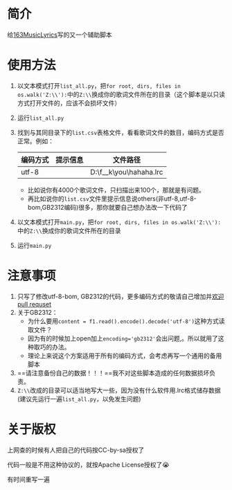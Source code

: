 # 简介

给[163MusicLyrics](http://github.com/jitwxs/163MusicLyrics)写的又一个辅助脚本

# 使用方法

1. 以文本模式打开`list_all.py`，把`for root, dirs, files in os.walk('Z:\\'):`中的`Z:\\`换成你的歌词文件所在的目录（这个脚本是以只读方式打开文件的，应该不会损坏文件）

2. 运行`list_all.py`

3. 找到与其同目录下的`list.csv`表格文件，看看歌词文件的数目，编码方式是否正常。例如：

    | 编码方式 | 提示信息 | 文件路径                 |
    | -------- | -------- | ------------------------ |
    | utf-8    |          | D:\f\_\_k\you\hahaha.lrc |

    

    + 比如说你有4000个歌词文件，只扫描出来100个，那就是有问题。
    + 再比如说你的`list.csv`文件里提示信息说others(非utf-8,utf-8-bom,GB2312编码)很多，那你就要自己想办法改一下代码了

4. 以文本模式打开`main.py`，把`for root, dirs, files in os.walk('Z:\\'):`中的`Z:\\`换成你的歌词文件所在的目录

5. 运行`main.py`

# 注意事项

1. 只写了修改utf-8-bom, GB2312的代码，更多编码方式的敬请自己增加并<u>欢迎pull requset</u>
2. 关于GB2312：
    + 为什么要用`content = f1.read().encode().decode('utf-8')`这种方式读取文件？
    + 因为有的时候加上open加上`encoding='gb2312'`会出问题,。所以就用了这种取巧的办法。
    + 理论上来说这个方案适用于所有的编码方式，会考虑再写一个通用的备用脚本
3. ==请注意备份自己的数据！！！==我不对这些脚本造成的任何数据损坏负责。
4. `Z:\\`改成的目录可以适当地写大一些，因为没有什么软件用.lrc格式储存数据(建议先运行一遍`list_all.py`，以免发生问题)

# 关于版权

上网查的时候有人把自己的代码按CC-by-sa授权了

代码一般是不用这种协议的，就按Apache License授权了:sob:

有时间重写一遍